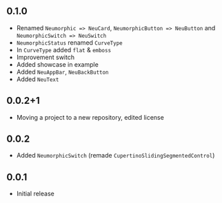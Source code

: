 ## 0.1.0

* Renamed `Neumorphic => NeuCard`, `NeumorphicButton => NeuButton` and `NeumorphicSwitch => NeuSwitch`
* `NeumorphicStatus` renamed `CurveType`
* In `CurveType` added `flat` & `emboss`
* Improvement switch
* Added showcase in example
* Added `NeuAppBar`, `NeuBackButton`
* Added `NeuText`

## 0.0.2+1

* Moving a project to a new repository, edited license

## 0.0.2

* Added `NeumorphicSwitch` (remade `CupertinoSlidingSegmentedControl`)

## 0.0.1

* Initial release
